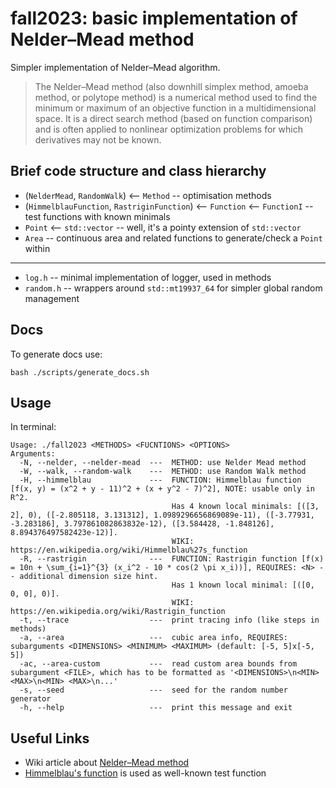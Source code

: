 # fall2023: basic implementation of Nelder–Mead method

Simpler implementation of Nelder–Mead algorithm.

> The Nelder–Mead method (also downhill simplex method, amoeba method, or polytope method) is a numerical method used to
> find
> the minimum or maximum of an objective function in a multidimensional space. It is a direct search method (based on
> function
> comparison) and is often applied to nonlinear optimization problems for which derivatives may not be known.

## Brief code structure and class hierarchy

* (`NelderMead`, `RandomWalk`)  <--  `Method` -- optimisation methods
* (`HimmelblauFunction`, `RastriginFunction`)  <-- `Function`  <-- `FunctionI` -- test functions with known minimals
* `Point`  <--  `std::vector` -- well, it's a pointy extension of `std::vector`
* `Area` -- continuous area and related functions to generate/check a `Point` within

---

* `log.h`    -- minimal implementation of logger, used in methods
* `random.h` -- wrappers around `std::mt19937_64` for simpler global random management

## Docs

To generate docs use:

```shell
bash ./scripts/generate_docs.sh
```

## Usage

In terminal:

```
Usage: ./fall2023 <METHODS> <FUCNTIONS> <OPTIONS>
Arguments:
  -N, --nelder, --nelder-mead  ---  METHOD: use Nelder Mead method
  -W, --walk, --random-walk    ---  METHOD: use Random Walk method
  -H, --himmelblau             ---  FUNCTION: Himmelblau function [f(x, y) = (x^2 + y - 11)^2 + (x + y^2 - 7)^2], NOTE: usable only in R^2.
                                    Has 4 known local minimals: [([3, 2], 0), ([-2.805118, 3.131312], 1.0989296656869089e-11), ([-3.77931, -3.283186], 3.797861082863832e-12), ([3.584428, -1.848126], 8.894376497582423e-12)].
                                    WIKI: https://en.wikipedia.org/wiki/Himmelblau%27s_function
  -R, --rastrigin              ---  FUNCTION: Rastrigin function [f(x) = 10n + \sum_{i=1}^{3} (x_i^2 - 10 * cos(2 \pi x_i))], REQUIRES: <N> -- additional dimension size hint.
                                    Has 1 known local minimal: [([0, 0, 0], 0)].
                                    WIKI: https://en.wikipedia.org/wiki/Rastrigin_function
  -t, --trace                  ---  print tracing info (like steps in methods)
  -a, --area                   ---  cubic area info, REQUIRES: subarguments <DIMENSIONS> <MINIMUM> <MAXIMUM> (default: [-5, 5]x[-5, 5])
  -ac, --area-custom           ---  read custom area bounds from subargument <FILE>, which has to be formatted as '<DIMENSIONS>\n<MIN> <MAX>\n<MIN> <MAX>\n...'
  -s, --seed                   ---  seed for the random number generator
  -h, --help                   ---  print this message and exit
```

## Useful Links

* Wiki article about [Nelder–Mead method](https://en.wikipedia.org/wiki/Nelder–Mead_method)
* [Himmelblau's function](https://en.wikipedia.org/wiki/Himmelblau%27s_function) is used as well-known test function
